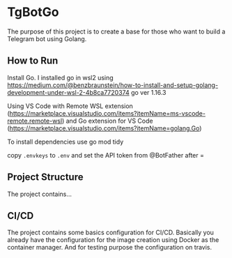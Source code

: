 # TgBotGo

The purpose of this project is to create a base for those who want to build a Telegram bot using Golang.


## How to Run

Install Go. I installed go in wsl2 using https://medium.com/@benzbraunstein/how-to-install-and-setup-golang-development-under-wsl-2-4b8ca7720374 go ver 1.16.3

Using VS Code with Remote WSL extension (https://marketplace.visualstudio.com/items?itemName=ms-vscode-remote.remote-wsl) and Go extension for VS Code (https://marketplace.visualstudio.com/items?itemName=golang.Go)

To install dependencies use go mod tidy

copy `.envkeys` to `.env` and set the API token from @BotFather after =

## Project Structure

The project contains...


## CI/CD

The project contains some basics configuration for CI/CD. Basically you already have the configuration for the image creation using Docker as the container manager. And for testing purpose the configuration on travis.